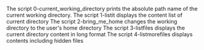 The script 0-current_working_directory prints the absolute path name of the current working directory.
The script 1-listit displays the content list of current directory
The script 2-bring_me_home changes the working directory to the user's home directory
The script 3-listfiles displays the current directory content in long format
The script 4-listmorefiles displays contents including hidden files
